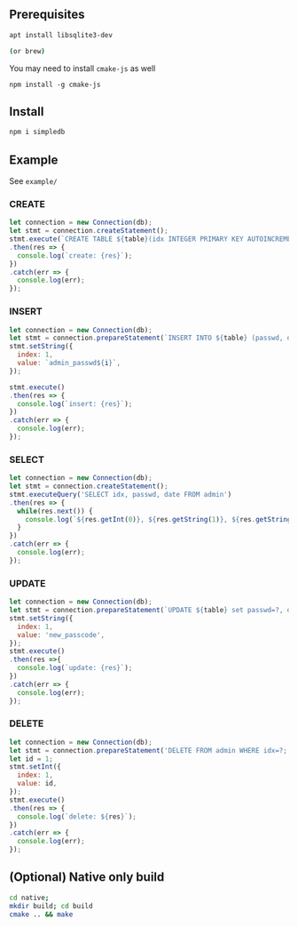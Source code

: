 ## Prerequisites
```bash
apt install libsqlite3-dev

(or brew)
```

You may need to install `cmake-js` as well
```
npm install -g cmake-js
```


## Install
```bash
npm i simpledb
```

## Example
See `example/`

### CREATE
```js
let connection = new Connection(db);
let stmt = connection.createStatement();
stmt.execute(`CREATE TABLE ${table}(idx INTEGER PRIMARY KEY AUTOINCREMENT, passwd TEXT, date DATETIME);`)
.then(res => {
  console.log(`create: {res}`);
})
.catch(err => {
  console.log(err);
});
```

### INSERT
```js
let connection = new Connection(db);
let stmt = connection.prepareStatement(`INSERT INTO ${table} (passwd, date) VALUES(?,datetime(\'now\',\'localtime\'));`);
stmt.setString({
  index: 1,
  value: `admin_passwd${i}`,
});

stmt.execute()
.then(res => {
  console.log(`insert: {res}`);
})
.catch(err => {
  console.log(err);
});
```

### SELECT
```js
let connection = new Connection(db);
let stmt = connection.createStatement();
stmt.executeQuery('SELECT idx, passwd, date FROM admin')
.then(res => {
  while(res.next()) {
    console.log(`${res.getInt(0)}, ${res.getString(1)}, ${res.getString(2)}`);
  }
})
.catch(err => {
  console.log(err);
});
```

### UPDATE
```js
let connection = new Connection(db);
let stmt = connection.prepareStatement(`UPDATE ${table} set passwd=?, date=datetime(\'now\',\'localtime\') WHERE idx=1;`);
stmt.setString({
  index: 1,
  value: 'new_passcode',
});
stmt.execute()
.then(res =>{
  console.log(`update: {res}`);
})
.catch(err => {
  console.log(err);
});
```

### DELETE
```js
let connection = new Connection(db);
let stmt = connection.prepareStatement('DELETE FROM admin WHERE idx=?;');
let id = 1;
stmt.setInt({
  index: 1,
  value: id,
});
stmt.execute()
.then(res => {
  console.log(`delete: ${res}`);
})
.catch(err => {
  console.log(err);
});
```


## (Optional) Native only build
```bash
cd native;
mkdir build; cd build
cmake .. && make
```
